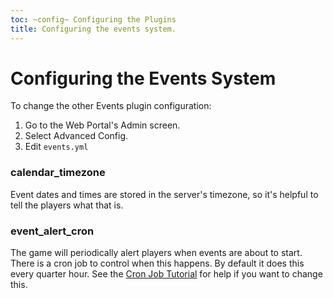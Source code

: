 ```yaml
---
toc: ~config~ Configuring the Plugins
title: Configuring the events system.
---
```

# Configuring the Events System

To change the other Events plugin configuration:

1. Go to the Web Portal's Admin screen.  
2. Select Advanced Config.
3. Edit `events.yml`

### calendar_timezone

Event dates and times are stored in the server's timezone, so it's helpful to tell the players what that is.

### event_alert_cron

The game will periodically alert players when events are about to start.  There is a cron job to control when this happens.  By default it does this every quarter hour.  See the [Cron Job Tutorial](http://www.aresmush.com/tutorials/code/configuring-cron) for help if you want to change this.